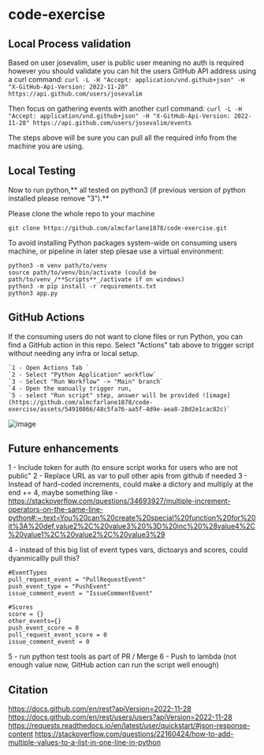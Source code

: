# code-exercise

## Local Process validation

Based on user josevalim, user is public user meaning no auth is required however you should validate you can hit the users GitHub API address using a curl command: 
    `curl -L -H "Accept: application/vnd.github+json" -H "X-GitHub-Api-Version: 2022-11-28" https://api.github.com/users/josevalim`

Then focus on gathering events with another curl command:
    `curl -L -H "Accept: application/vnd.github+json" -H "X-GitHub-Api-Version: 2022-11-28" https://api.github.com/users/josevalim/events`

The steps above will be sure you can pull all the required info from the machine you are using. 

## Local Testing

Now to run python,** all tested on python3 (if previous version of python installed please remove "3").**

Please clone the whole repo to your machine

`git clone https://github.com/almcfarlane1878/code-exercise.git`

To avoid installing Python packages system-wide on consuming users machine, or pipeline in later step plesae use a virtual environment:
    
    python3 -m venv path/to/venv
    source path/to/venv/bin/activate (could be path/to/venv_/**Scripts**_/activate if on windows)
    python3 -m pip install -r requirements.txt
    python3 app.py
    

## GitHub Actions

If the consuming users do not want to clone files or run Python, you can find a GitHub action in this repo. Select "Actions" tab above to trigger script without needing any infra or local setup.

    `1 - Open Actions Tab `
    `2 - Select "Python Application" workflow`
    `3 - Select "Run Workflow" -> "Main" branch`
    `4 - Open the manually trigger run,
    `5 - select "Run script" step, answer will be provided ![image](https://github.com/almcfarlane1878/code-exercise/assets/54910866/48c5fa76-aa5f-4d9e-aea8-28d2e1cac82c)`
   ![image](https://github.com/almcfarlane1878/code-exercise/assets/54910866/f77e30a8-5036-4cc3-879a-ea861528fabc)


## Future enhancements 
1 - Include token for auth (to ensure script works for users who are not public"
2 - Replace URL as var to pull other apis from github if needed
3 - Instead of hard-coded increments, could make a dictory and multiply at the end += 4, maybe something like - https://stackoverflow.com/questions/34693927/multiple-increment-operators-on-the-same-line-python#:~:text=You%20can%20create%20special%20function%20for%20it%3A%20def,value2%2C%20value3%20%3D%20inc%20%28value4%2C%20value1%2C%20value2%2C%20value3%29

4 - instead  of this big list of event types vars, dictoarys and scores, could dyanmicallly pull this?

    #EventTypes
    pull_request_event = "PullRequestEvent"
    push_event_type = "PushEvent"
    issue_comment_event = "IssueCommentEvent"

    #Scores
    score = {}
    other_events={}
    push_event_score = 0
    pull_request_event_score = 0
    issue_comment_event = 0

5 - run python test tools as part of PR / Merge
6 - Push to lambda (not enough value now, GitHub action can run the script well enough)

## Citation
https://docs.github.com/en/rest?apiVersion=2022-11-28
https://docs.github.com/en/rest/users/users?apiVersion=2022-11-28
https://requests.readthedocs.io/en/latest/user/quickstart/#json-response-content
https://stackoverflow.com/questions/22160424/how-to-add-multiple-values-to-a-list-in-one-line-in-python

